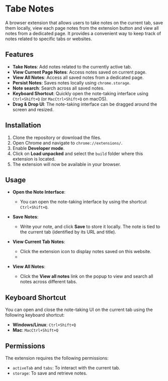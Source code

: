 # Tabe Notes

A browser extension that allows users to take notes on the current tab, save them locally, view each page notes from the extension button and view all notes from a dedicated page. It provides a convenient way to keep track of notes related to specific tabs or websites.

## Features

- **Take Notes**: Add notes related to the currently active tab.
- **View Current Page Notes**: Access notes saved on current page.
- **View All Notes**: Access all saved notes from a dedicated page.
- **Persist Notes**: Saves notes locally using `chrome.storage`.
- **Note search**: Search across all saved notes.
- **Keyboard Shortcut**: Quickly open the note-taking interface using `Ctrl+Shift+Q` (or `MacCtrl+Shift+Q` on macOS).
- **Drag & Drop UI**: The note-taking interface can be dragged around the screen and resized.

## Installation

1. Clone the repository or download the files.
2. Open Chrome and navigate to `chrome://extensions/`.
3. Enable **Developer mode**.
4. Click on **Load unpacked** and select the `build` folder where this extension is located.
5. The extension will now be available in your browser.

## Usage

- **Open the Note Interface**: 
  - You can open the note-taking interface by using the shortcut `Ctrl+Shift+Q`.
  
- **Save Notes**:
  - Write your note, and click **Save** to store it locally. The note is tied to the current tab (identified by its URL and title).

- **View Current Tab Notes**:
  - Click the extension icon to display notes saved on this website.
  - 
- **View All Notes**:
  - Click the **View all notes** link on the popup to view and search all notes across different tabs.


## Keyboard Shortcut

You can open and close the note-taking UI on the current tab using the following keyboard shortcut:
- **Windows/Linux**: `Ctrl+Shift+Q`
- **Mac**: `MacCtrl+Shift+Q`

## Permissions

The extension requires the following permissions:
- `activeTab` and `tabs`: To interact with the current tab.
- `storage`: To save and retrieve notes.
